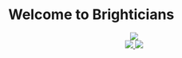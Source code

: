 # Welcome to Brighticians



<p align="center">
  <a href="https://www.brightics.ai/" target="_blank">
    <img src="https://github-badge-maker.herokuapp.com/badge?logo=brightics&name=Brightics&color=0E4491"/>
  </a>
  <br/>
  <a href="mailto:brightician@gmail.com" target="_blank">
    <img src="https://img.shields.io/badge/Gmail-d14836?style=flat-square&logo=Gmail&logoColor=white&link=austin.jiuk.kim@gmail.com"/>
  </a>
   <a href="https://ziweek.github.io/" target="_blank">
     <img src="https://img.shields.io/badge/GitHub%20Pages-222222?style=flat-square&logo=GitHub&logoColor=white&link=https://ziweek.github.io/"/>
  </a>
</p>
